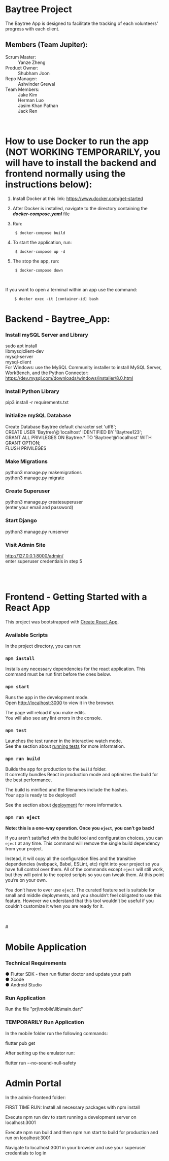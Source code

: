 # Baytree Project

The Baytree App is designed to facilitate the tracking of each volunteers' progress with each client.

## Members  (Team Jupiter): 

<dl>
<dt>Scrum Master:</dt>
<dd>Yanze Zheng</dd>

<dt>Product Owner:</dt>
<dd>Shubham Joon</dd>

<dt>Repo Manager:</dt> 
<dd>Ashvinder Grewal</dd>

<dt>Team Members:</dt> 
<dd>Jake Kim</dd> 
<dd>Herman Luo</dd>
<dd>Jasim Khan Pathan</dd>
<dd>Jack Ren</dd>
</dl>

<br>

# How to use Docker to run the app (NOT WORKING TEMPORARILY, you will have to install the backend and frontend normally using the instructions below):


1. Install Docker at this link: https://www.docker.com/get-started
2. After Docker is installed, navigate to the directory containing the ***docker-compose.yaml*** file
3. Run:

        $ docker-compose build

4. To start the application, run: 

        $ docker-compose up -d

5. The stop the app, run:
        
        $ docker-compose down

<br>

If you want to open a terminal within an app use the command: 

        $ docker exec -it [container-id] bash

# Backend - Baytree_App: 

### Install mySQL Server and Library
sudo apt install <br>
libmysqlclient-dev <br>
mysql-server <br>
mysql-client <br>
For Windows: use the MySQL Community installer to install MySQL Server, WorkBench, and the Python Connector: <br>
https://dev.mysql.com/downloads/windows/installer/8.0.html

### Install Python Library
pip3 install -r requirements.txt


### Initialize mySQL Database
Create Database Baytree default character set 'utf8'; <br>
CREATE USER 'Baytree'@'localhost' IDENTIFIED BY 'Baytree123';<br>
GRANT ALL PRIVILEGES ON Baytree.* TO 'Baytree'@'localhost' WITH GRANT OPTION;<br>
FLUSH PRIVILEGES


### Make Migrations
python3 manage.py makemigrations <br>
python3 manage.py migrate


### Create Superuser
python3 manage.py createsuperuser <br>
(enter your email and password) 


### Start Django
python3 manage.py runserver


### Visit Admin Site
http://127.0.0.1:8000/admin/ <br>
enter superuser credentials in step 5


<br>
<br>

# Frontend - Getting Started with a React App

This project was bootstrapped with [Create React App](https://github.com/facebook/create-react-app).

### Available Scripts

In the project directory, you can run:

### `npm install`

Installs any necessary dependencies for the react application. This command must be run first before the ones below.

### `npm start`

Runs the app in the development mode.\
Open [http://localhost:3000](http://localhost:3000) to view it in the browser.

The page will reload if you make edits.\
You will also see any lint errors in the console.

### `npm test`

Launches the test runner in the interactive watch mode.\
See the section about [running tests](https://facebook.github.io/create-react-app/docs/running-tests) for more information.

### `npm run build`

Builds the app for production to the `build` folder.\
It correctly bundles React in production mode and optimizes the build for the best performance.

The build is minified and the filenames include the hashes.\
Your app is ready to be deployed!

See the section about [deployment](https://facebook.github.io/create-react-app/docs/deployment) for more information.

### `npm run eject`

**Note: this is a one-way operation. Once you `eject`, you can’t go back!**

If you aren’t satisfied with the build tool and configuration choices, you can `eject` at any time. This command will remove the single build dependency from your project.

Instead, it will copy all the configuration files and the transitive dependencies (webpack, Babel, ESLint, etc) right into your project so you have full control over them. All of the commands except `eject` will still work, but they will point to the copied scripts so you can tweak them. At this point you’re on your own.

You don’t have to ever use `eject`. The curated feature set is suitable for small and middle deployments, and you shouldn’t feel obligated to use this feature. However we understand that this tool wouldn’t be useful if you couldn’t customize it when you are ready for it.


<br>
<br>
# 


# Mobile Application

### Technical Requirements

● Flutter SDK - then run flutter doctor and update your path <br>
● Xcode <br>
● Android Studio <br>

### Run Application 

Run the file "prj\mobile\lib\main.dart"

### TEMPORARILY Run Application

In the mobile folder run the following commands:

flutter pub get

After setting up the emulator run:

flutter run --no-sound-null-safety 


# Admin Portal

In the admin-frontend folder:

FIRST TIME RUN: Install all necessary packages with npm install

Execute npm run dev to start running a development server on localhost:3001

Execute npm run build and then npm run start to build for production and run on localhost:3001

Navigate to localhost:3001 in your browser and use your superuser credentials to log in